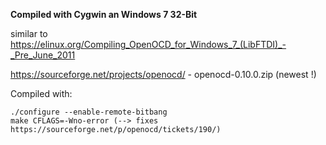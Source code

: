 **Compiled with Cygwin an Windows 7 32-Bit**

similar to https://elinux.org/Compiling_OpenOCD_for_Windows_7_(LibFTDI)_-_Pre_June_2011

https://sourceforge.net/projects/openocd/ - openocd-0.10.0.zip (newest !)

Compiled with:

```
./configure --enable-remote-bitbang
make CFLAGS=-Wno-error (--> fixes https://sourceforge.net/p/openocd/tickets/190/)
```
